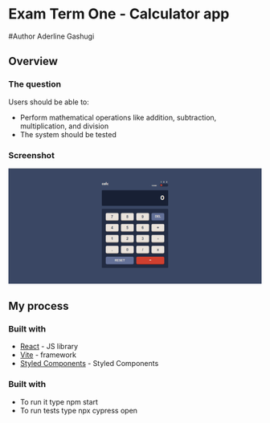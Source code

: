 # Exam Term One - Calculator app

#Author Aderline Gashugi
## Overview

### The question

Users should be able to:

- Perform mathematical operations like addition, subtraction, multiplication, and division
- The system should be tested 

### Screenshot

![](./design/desktop-preview.PNG)

## My process

### Built with

- [React](https://reactjs.org/) - JS library
- [Vite](https://vitejs.dev/) - framework
- [Styled Components](https://styled-components.com/) - Styled Components

### Built with

- To run it type npm start
- To run tests type npx cypress open